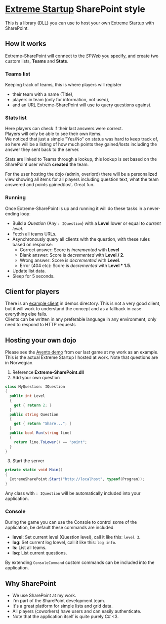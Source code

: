 # [Extreme Startup](https://github.com/rchatley/extreme_startup) SharePoint style

This is a library (DLL) you can use to host your own Extreme Startup with SharePoint.  

## How it works
Extreme-SharePoint will connect to the _SPWeb_ you specify, and create two custom lists, **Teams** and **Stats**.  
### Teams list
Keeping track of teams, this is where players will register

  * their team with a name (Title),
  * players in team (only for information, not used),
  * and an URL Extreme-SharePoint will use to query questions against.

### Stats list

Here players can check if their last answers were correct.  
Players will only be able to see their own items.  
We noticed that just a simple "Yes/No" on status was hard to keep track of, so here will be a listing of how much points they gained/losts including the answer they sent back to the server.  

Stats are linked to Teams through a lookup, this lookup is set based on the SharePoint user which **created** the team.  

For the user hosting the dojo (admin, overlord) there will be a personalized view showing all items for all players including question text, what the team answered and points gained/lost. Great fun.

### Running
Once Extreme-SharePoint is up and running it will do these tasks in a never-ending loop:  

  * Build a _Question_ (Any `: IQuestion`) with a **Level** lower or equal to _current level_.
  * Fetch all teams URLs.
  * Asynchronously query all clients with the question, with these rules based on response:
    * Correct answer: Score is *incremented* with **Level**
    * Blank answer: Score is *decremented* with **Level / 2**.
    * Wrong answer: Score is *decremented* with **Level**.
    * Error (404 etc): Score is *decremented* with **Level * 1.5**.
  * Update list data.
  * Sleep for 5 seconds.

## Client for players
There is an [example client](https://github.com/eirikb/extreme-sharepoint/blob/master/demo/Client/Program.cs) in demos directory. This is not a very good client, but it will work to understand the concept and as a fallback in case everything else fails.  
Clients can be written in any preferable language in any environment, only need to respond to HTTP requests

## Hosting your own dojo

Please see the [Avento demo](https://github.com/eirikb/extreme-sharepoint/tree/master/demo/Avento/Avento) from our last game at my work as an example.  
This is the actual Extreme Startup I hosted at work. Note that questions are in Norwegian.

  1. Reference **Extreme-SharePoint.dll**
  2. Add your own question

```C#
class MyQuestion: IQuestion
{
  public int Level
  {
    get { return 2; }
  }
  public string Question
  {
    get { return "Share..."; }
  }
  public bool Run(string line)
  {
    return line.ToLower() == "point";
  }
}
```
  3. Start the server

```C#
private static void Main()
{
  ExtremeSharePoint.Start("http://localhost", typeof(Program));
}
```

Any class with `: IQuestion` will be automatically included into your application.

### Console
During the game you can use the Console to control some of the application, be default these commands are included:

  * **level**: Set current level (Question level), call it like this: `level 3`.
  * **log**: Set current log loevel, call it like this: `log info`.
  * **ls**: List all teams.
  * **lsq**: List current questions.

By extending `ConsoleCommand` custom commands can be included into the application.

## Why SharePoint
  * We use SharePoint at my work.
  * I'm part of the SharePoint development team.
  * It's a great platform for simple lists and grid data.
  * All players (coworkers) have users and can easily authenticate.
  * Note that the application itself is quite purely C# <3.
